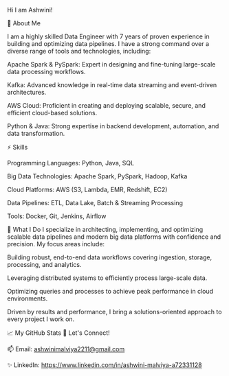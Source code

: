 Hi I am Ashwini!

🌟 About Me

I am a highly skilled Data Engineer with 7 years of proven experience in building and optimizing data pipelines. I have a strong command over a diverse range of tools and technologies, including:

Apache Spark & PySpark: Expert in designing and fine-tuning large-scale data processing workflows.

Kafka: Advanced knowledge in real-time data streaming and event-driven architectures.

AWS Cloud: Proficient in creating and deploying scalable, secure, and efficient cloud-based solutions.

Python & Java: Strong expertise in backend development, automation, and data transformation.

⚡ Skills

Programming Languages: Python, Java, SQL

Big Data Technologies: Apache Spark, PySpark, Hadoop, Kafka

Cloud Platforms: AWS (S3, Lambda, EMR, Redshift, EC2)

Data Pipelines: ETL, Data Lake, Batch & Streaming Processing

Tools: Docker, Git, Jenkins, Airflow

🔨 What I Do
I specialize in architecting, implementing, and optimizing scalable data pipelines and modern big data platforms with confidence and precision. My focus areas include:

Building robust, end-to-end data workflows covering ingestion, storage, processing, and analytics.

Leveraging distributed systems to efficiently process large-scale data.

Optimizing queries and processes to achieve peak performance in cloud environments.

Driven by results and performance, I bring a solutions-oriented approach to every project I work on.

📈 My GitHub Stats
🤝 Let's Connect!

📫 Email: ashwinimalviya2211@gmail.com

✨ LinkedIn: https://www.linkedin.com/in/ashwini-malviya-a72331128
